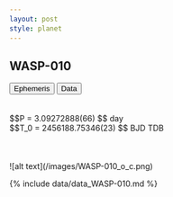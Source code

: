 ```yaml
---
layout: post
style: planet
---
```

<script src="../js/planets.js"></script>

## WASP-010

<!-- Tab links -->
<div class="tab">
<button class="tablinks" onclick="openCity(event, 'Ephemeris')">Ephemeris</button>
<button class="tablinks" onclick="openCity(event, 'Data')">Data</button>
</div>

<!-- Tab content -->
<div id="Ephemeris" class="tabcontent" markdown="1">
<br/><br/>
$$P = 3.09272888(66) $$ day <br/>
$$T_0 = 2456188.75346(23) $$ BJD TDB
<br/><br/>
<br/><br/>
![alt text](/images/WASP-010_o_c.png)
</div>


<div id="Data" class="tabcontent" markdown="1">

{% include data/data_WASP-010.md %}

</div>

<script src="../js/tabs.js"></script>


